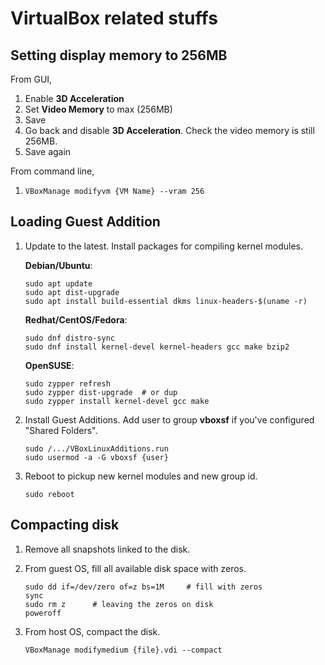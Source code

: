 # VirtualBox related stuffs

## Setting display memory to 256MB

From GUI,
  1. Enable **3D Acceleration**
  2. Set **Video Memory** to max (256MB)
  3. Save
  4. Go back and disable **3D Acceleration**.  Check the video memory is still 256MB.
  5. Save again

From command line,
  1. `VBoxManage modifyvm {VM Name} --vram 256`


## Loading Guest Addition

1. Update to the latest.  Install packages for compiling kernel modules.

    **Debian/Ubuntu**:
    ```
    sudo apt update
    sudo apt dist-upgrade
    sudo apt install build-essential dkms linux-headers-$(uname -r)
    ```

    **Redhat/CentOS/Fedora**:
    ```
    sudo dnf distro-sync
    sudo dnf install kernel-devel kernel-headers gcc make bzip2
    ```

    **OpenSUSE**:
    ```
    sudo zypper refresh
    sudo zypper dist-upgrade  # or dup
    sudo zypper install kernel-devel gcc make
    ```

2. Install Guest Additions.  Add user to group **vboxsf** if you've configured "Shared Folders".
   ```
   sudo /.../VBoxLinuxAdditions.run
   sudo usermod -a -G vboxsf {user}
   ```

4. Reboot to pickup new kernel modules and new group id.
   ```
   sudo reboot
   ```

## Compacting disk

1. Remove all snapshots linked to the disk.
   
2. From guest OS, fill all available disk space with zeros.
   ```
   sudo dd if=/dev/zero of=z bs=1M     # fill with zeros
   sync
   sudo rm z      # leaving the zeros on disk
   poweroff
   ```

3. From host OS, compact the disk.
   ```
   VBoxManage modifymedium {file}.vdi --compact
   ```
